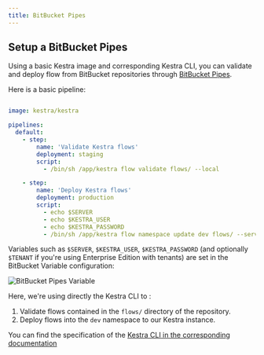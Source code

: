 ```yaml
---
title: BitBucket Pipes
---
```


## Setup a BitBucket Pipes

Using a basic Kestra image and corresponding Kestra CLI, you can validate and deploy flow from BitBucket repositories through [BitBucket Pipes](https://support.atlassian.com/bitbucket-cloud/docs/configure-your-first-pipeline/).

Here is a basic pipeline:


```yaml

image: kestra/kestra

pipelines:
  default:
    - step:
        name: 'Validate Kestra flows'
        deployment: staging
        script:
          - /bin/sh /app/kestra flow validate flows/ --local

    - step:
        name: 'Deploy Kestra flows'
        deployment: production
        script:
          - echo $SERVER
          - echo $KESTRA_USER
          - echo $KESTRA_PASSWORD
          - /bin/sh /app/kestra flow namespace update dev flows/ --server=$SERVER --tenant=$TENANT --user=$KESTRA_USER:$KESTRA_PASSWORD
```

Variables such as `$SERVER`, `$KESTRA_USER`, `$KESTRA_PASSWORD` (and optionally `$TENANT` if you're using Enterprise Edition with tenants) are set in the BitBucket Variable configuration:

![BitBucket Pipes Variable](/docs/developer-guide/ci-cd/bitbucket_pipe_variable.png)

Here, we're using directly the Kestra CLI to :

1. Validate flows contained in the `flows/` directory of the repository.
2. Deploy flows into the `dev` namespace to our Kestra instance.


You can find the specification of the [Kestra CLI in the corresponding documentation](05.developer-guide/13.cicd/index.md)